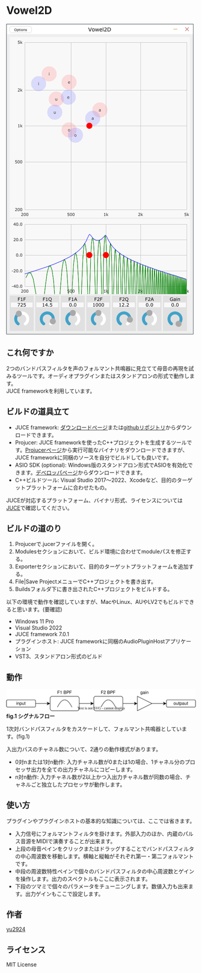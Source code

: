 # Vowel2D
 
 ![スクリーンショット](media/screenshot.png)

## これ何ですか

2つのバンドパスフィルタを声のフォルマント共鳴器に見立てて母音の再現を試みるツールです。オーディオプラグインまたはスタンドアロンの形式で動作します。  
JUCE frameworkを利用しています。

## ビルドの道具立て

* JUCE framework: [ダウンロードページ](https://juce.com/get-juce/download)または[githubリポジトリ](https://github.com/juce-framework/JUCE)からダウンロードできます。
* Projucer: JUCE frameworkを使ったC++プロジェクトを生成するツールです。[Projucerページ](https://juce.com/discover/projucer)から実行可能なバイナリをダウンロードできますが、JUCE frameworkに同梱のソースを自分でビルドしても良いです。
* ASIO SDK (optional): Windows版のスタンドアロン形式でASIOを有効化できます。[デベロッパページ](https://www.steinberg.net/developers/)からダウンロードできます。
* C++ビルドツール: Visual Studio 2017～2022、Xcodeなど、目的のターゲットプラットフォームに合わせたもの。

JUCEが対応するプラットフォーム、バイナリ形式、ライセンスについては[JUCE](https://juce.com/)で確認してください。

## ビルドの道のり

1. Projucerで.jucerファイルを開く。
2. Modulesセクションにおいて、ビルド環境に合わせてmoduleパスを修正する。
3. Exporterセクションにおいて、目的のターゲットプラットフォームを追加する。
4. File|Save ProjectメニューでC++プロジェクトを書き出す。
5. Buildsフォルダ下に書き出されたC++プロジェクトをビルドする。

以下の環境で動作を確認していますが、MacやLinux、AUやLV2でもビルドできると思います。(要確認)
* Windows 11 Pro
* Visual Studio 2022
* JUCE framework 7.0.1
* プラグインホスト: JUCE frameworkに同梱のAudioPluginHostアプリケーション
* VST3、スタンドアロン形式のビルド

## 動作

![シグナルフロー](media/signal-flow.svg)  
**fig.1 シグナルフロー**

1次対バンドパスフィルタをカスケードして、フォルマント共鳴器としています。(fig.1)

入出力バスのチャネル数について、2通りの動作様式があります。
* 0対nまたは1対n動作: 入力チャネル数が0または1の場合、1チャネル分のプロセッサ出力を全ての出力チャネルにコピーします。
* n対n動作: 入力チャネル数が2以上かつ入出力チャネル数が同数の場合、チャネルごと独立したプロセッサが動作します。

## 使い方

プラグインやプラグインホストの基本的な知識については、ここでは省きます。  

* 入力信号にフォルマントフィルタを掛けます。外部入力のほか、内蔵のパルス音源をMIDIで演奏することが出来ます。
* 上段の母音ペインをクリックまたはドラッグすることでバンドパスフィルタの中心周波数を移動します。横軸と縦軸がそれぞれ第一・第二フォルマントです。
* 中段の周波数特性ペインで個々のバンドパスフィルタの中心周波数とゲインを操作します。出力のスペクトルもここに表示されます。
* 下段のツマミで個々のパラメータをチューニングします。数値入力も出来ます。出力ゲインもここで設定します。

## 作者

[yu2924](https://twitter.com/yu2924)

## ライセンス

MIT License
